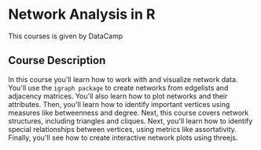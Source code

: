 # Network Analysis in R

This courses is given by DataCamp

## Course Description

In this course you'll learn how to work with and visualize network data. You'll use the  ```igraph package``` to create networks from edgelists and adjacency matrices. You'll also learn how to plot networks and their attributes. Then, you'll learn how to identify important vertices using measures like betweenness and degree. Next, this course covers network structures, including triangles and cliques. Next, you'll learn how to identify special relationships between vertices, using metrics like assortativity. Finally, you'll see how to create interactive network plots using threejs.
